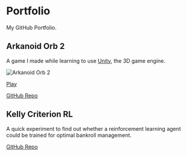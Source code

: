 # Portfolio
My GitHub Portfolio.

## Arkanoid Orb 2

A game I made while learning to use [Unity](https://unity.com/), the 3D game engine.

![Arkanoid Orb 2](https://github.com/cai-harry/ArkanoidOrb2/raw/master/README_images/recording-b.gif)

[Play](https://cai-harry.github.io/Portfolio/ArkanoidOrb2/index.html)

[GitHub Repo](https://github.com/cai-harry/ArkanoidOrb2)

## Kelly Criterion RL

A quick experiment to find out whether a reinforcement learning agent could be trained for optimal bankroll management.

[GitHub Repo](https://github.com/cai-harry/KellyCriterionRL)
